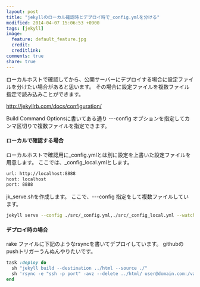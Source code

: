 ```yaml
---
layout: post
title: "jekyllのローカル確認時とデプロイ時で_config.ymlを分ける"
modified: 2014-04-07 15:06:53 +0900
tags: [jekyll]
image:
  feature: default_feature.jpg
  credit: 
  creditlink: 
comments: true
share: true
---
```


ローカルホストで確認してから、公開サーバーにデプロイする場合に設定ファイルを分けたい場合があると思います。
その場合に設定ファイルを複数ファイル指定で読み込みことができます。

<http://jekyllrb.com/docs/configuration/>

Build Command Optionsに書いてある通り ---config オプションを指定してカンマ区切りで複数ファイルを指定できます。

#### ローカルで確認する場合

ローカルホストで確認用に_config.ymlとは別に設定を上書いた設定ファイルを用意します。
ここでは、_config_local.ymlとします。

~~~ bash
url: http://localhost:8888
host: localhost
port: 8888
~~~

jk_serve.shを作成します。
ここで、---config 指定をして複数ファイルしています。

~~~ bash
jekyll serve --config ./src/_config.yml,./src/_config_local.yml --watch --source ./src/ --destination ./html
~~~

#### デプロイ時の場合

rake ファイルに下記のようなrsyncを書いてデプロイしています。
githubのpushトリガーうんぬんやりたいです。

~~~ ruby
task :deploy do
  sh "jekyll build --destination ../html --source ./"
  sh 'rsync -e "ssh -p port" -avz --delete ../html/ user@domain.com:/var/www/html/blog/'
end
~~~

